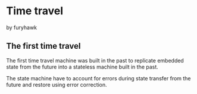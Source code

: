 # Time travel

by furyhawk

## The first time travel


The first time travel machine was built in the past to replicate embedded state from the future into a stateless machine built in the past.

The state machine have to account for errors during state transfer from the future and restore using error correction.